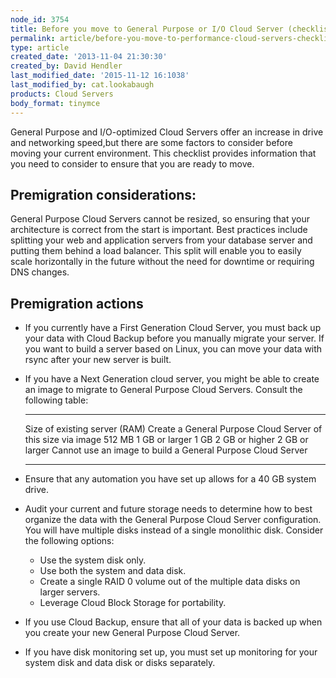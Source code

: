 ```yaml
---
node_id: 3754
title: Before you move to General Purpose or I/O Cloud Server (checklist)
permalink: article/before-you-move-to-performance-cloud-servers-checklist
type: article
created_date: '2013-11-04 21:30:30'
created_by: David Hendler
last_modified_date: '2015-11-12 16:1038'
last_modified_by: cat.lookabaugh
products: Cloud Servers
body_format: tinymce
---
```


General Purpose and I/O-optimized Cloud Servers offer an increase in
drive and networking speed,but there are some factors to consider before
moving your current environment. This checklist provides information
that you need to consider to ensure that you are ready to move.

Premigration considerations:
----------------------------

General Purpose Cloud Servers cannot be resized, so ensuring that your
architecture is correct from the start is important. Best practices
include splitting your web and application servers from your database
server and putting them behind a load balancer. This split will enable
you to easily scale horizontally in the future without the need for
downtime or requiring DNS changes.

 

Premigration actions
--------------------

-   If you currently have a First Generation Cloud Server, you must back
    up your data with Cloud Backup before you manually migrate your
    server. If you want to build a server based on Linux, you can move
    your data with rsync after your new server is built.
-   If you have a Next Generation cloud server, you might be able to
    create an image to migrate to General Purpose Cloud Servers. Consult
    the following table:
      ------------------------------- --------------------------------------------------------------
      Size of existing server (RAM)   Create a General Purpose Cloud Server of this size via image
      512 MB                          1 GB or larger
      1 GB                            2 GB or higher
      2 GB or larger                  Cannot use an image to build a General Purpose Cloud Server
      ------------------------------- --------------------------------------------------------------

 

-   Ensure that any automation you have set up allows for a 40 GB system
    drive.
-   Audit your current and future storage needs to determine how to best
    organize the data with the General Purpose Cloud Server
    configuration. You will have multiple disks instead of a single
    monolithic disk. Consider the following options:
    -   Use the system disk only.
    -   Use both the system and data disk.
    -   Create a single RAID 0 volume out of the multiple data disks on
        larger servers.
    -   Leverage Cloud Block Storage for portability.
-   If you use Cloud Backup, ensure that all of your data is backed up
    when you create your new General Purpose Cloud Server.
-   If you have disk monitoring set up, you must set up monitoring for
    your system disk and data disk or disks separately.


